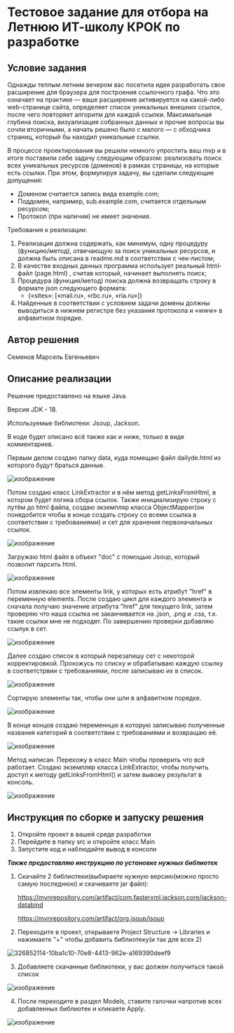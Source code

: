 # Тестовое задание для отбора на Летнюю ИТ-школу КРОК по разработке

## Условие задания
Однажды теплым летним вечером вас посетила идея разработать свое расширение для браузера для построения ссылочного графа. Что это означает на практике — ваше расширение активируется на какой-либо web-странице сайта, определяет список уникальных внешних ссылок, после чего повторяет алгоритм для каждой ссылки. Максимальная глубина поиска, визуализация собранных данных и прочие вопросы вы сочли вторичными, а начать решено было с малого — с обходчика страниц, который бы находил уникальные ссылки.

В процессе проектирования вы решили немного упростить ваш mvp и в итоге поставили себе задачу следующим образом: реализовать поиск всех уникальных ресурсов (доменов) в рамках страницы, на которые есть ссылки. При этом, формулируя задачу, вы сделали следующие допущения:
- Доменом считается запись вида example.com;
- Поддомен, например, sub.example.com,  считается отдельным ресурсом;
- Протокол (при наличии) не имеет значения.

Требования к реализации:
1. Реализация должна содержать, как минимум, одну процедуру (функцию/метод), отвечающую за поиск уникальных ресурсов, и должна быть описана в readme.md в соответствии с чек-листом;
2. В качестве входных данных программа использует реальный html-файл (page.html)	, считав который, начинает выполнять поиск;
3. Процедура (функция/метод) поиска должна возвращать строку в формате json следующего формата:
   - {«sites»: [«mail.ru», «rbc.ru», «ria.ru»]}
4. Найденные в соответствии с условием задачи домены должны выводиться в нижнем регистре без указания протокола и «www» в алфавитном порядке.

## Автор решения
Семенов Марсель Евгеньевич
## Описание реализации
Решение предоставлено на языке Java.

Версия JDK - 18.

Используемые библиотеки: Jsoup, Jackson.

В коде будет описано всё также как и ниже, только в виде комментариев.

Первым делом создаю папку data, куда помещаю файл dailyde.html из которого будут браться данные.

![изображение](https://github.com/slattchrome/school2024-test-task3/assets/112937058/f7a65a6a-6595-4b06-89f0-b5d4d4be4991)

Потом создаю класс LinkExtractor и в нём метод getLinksFromHtml, в котором будет логика сбора ссылок. Также инициализирую строку с путём до html файла, создаю экземпляр класса ObjectMapper(он понядобится чтобы в конце создать строку со всеми ссылка в соответствии с требованиями) и сет для хранения первоначальных ссылок.

![изображение](https://github.com/slattchrome/school2024-test-task3/assets/112937058/61c808c5-edca-4207-aaf7-80ad9ac8d2bc)

Загружаю html файл в объект "doc" с помощью Jsoup, который позволит парсить html.

![изображение](https://github.com/slattchrome/school2024-test-task3/assets/112937058/c7e3180f-3283-4be4-a6d0-cfec28e20ca7)

Потом извлекаю все элементы link, у которых есть атрибут "href" в переменную elements. После создаю цикл для каждого элемента и сначала получаю значение атрибута "href" для текущего link, затем проверяю что наша ссылка не заканчивается на .json, .png и .css, т.к. такие ссылки мне не подходят. По завершению проверки добавляю ссылук в сет.

![изображение](https://github.com/slattchrome/school2024-test-task3/assets/112937058/5b424a7a-7ca7-4353-a7c8-5da6a549521f)

Далее создаю список в который перезапишу сет с некоторой корректировкой. Прохожусь по списку и обрабатываю каждую ссылку в соответстрвии с требованиями, после записываю их в список.

![изображение](https://github.com/slattchrome/school2024-test-task3/assets/112937058/747685b7-df98-44b9-a16a-3bc019980888)

Сортирую элементы так, чтобы они шли в алфавитном порядке.

![изображение](https://github.com/slattchrome/school2024-test-task3/assets/112937058/e8162654-63f2-41fd-a252-57af66a50da9)

В конце концов создаю переменнцю в которую записываю полученные названия категорий в соответствии с требованиями и возвращаю её.

![изображение](https://github.com/slattchrome/school2024-test-task3/assets/112937058/2c2a826f-a055-4f7d-ba31-71c449277e15)

Метод написан. Перехожу в класс Main чтобы проверить что всё работает. Создаю экземпляр класса LinkExtractor, чтобы получить доступ к методу getLinksFromHtml() и затем вывожу результат в консоль.

![изображение](https://github.com/slattchrome/school2024-test-task3/assets/112937058/8359428d-01a2-454b-abab-11024390243a)

## Инструкция по сборке и запуску решения
1. Откройте проект в вашей среде разработки
2. Перейдите в папку src и откройте класс Main
3. Запустите код и наблюдайте вывод в консоли

***Также предоставляю инструкцию по установке нужных библиотек***
1. Скачайте 2 библиотеки(выбираете нужную версию(можно просто самую последнюю) и скачиваете jar файл):
   
   https://mvnrepository.com/artifact/com.fasterxml.jackson.core/jackson-databind
   
   https://mvnrepository.com/artifact/org.jsoup/jsoup

4. Переходите в проект, открываете Project Structure -> Libraries и нажимаете "+" чтобы добавить библиотеку(и так для всех 2)

![326852114-10ba1c10-70e8-4413-962e-a169390deef9](https://github.com/slattchrome/school2024-test-task3/assets/112937058/7bbf656c-9b08-4390-86bf-0ad4eaf0e621)

3. Добавляете скачанные библиотеки, у вас должен получиться такой список

![изображение](https://github.com/slattchrome/school2024-test-task3/assets/112937058/92b97f15-c38d-4251-bd00-52934d9134ae)

4. После переходите в раздел Models, ставите галочки напротив всех добавленных библиотек и кликаете Apply.

![изображение](https://github.com/slattchrome/school2024-test-task3/assets/112937058/0aa55b8b-bf26-43b2-8ec5-8b290a3a16a4)

